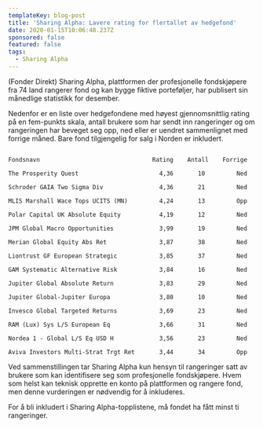 ```yaml
---
templateKey: blog-post
title: 'Sharing Alpha: Lavere rating for flertallet av hedgefond'
date: 2020-01-15T10:06:48.237Z
sponsored: false
featured: false
tags:
  - Sharing Alpha
---
```

(Fonder Direkt) Sharing Alpha, plattformen der profesjonelle fondskjøpere fra 74 land rangerer fond og kan bygge fiktive porteføljer, har publisert sin månedlige statistikk for desember.



Nedenfor er en liste over hedgefondene med høyest gjennomsnittlig rating på en fem-punkts skala, antall brukere som har sendt inn rangeringer og om rangeringen har beveget seg opp, ned eller er uendret sammenlignet med forrige måned. Bare fond tilgjengelig for salg i Norden er inkludert.

````

Fondsnavn	                             Rating	   Antall	 Forrige

The Prosperity Quest	                   4,36	      10         Ned

Schroder GAIA Two Sigma Div	               4,36	      21	     Ned

MLIS Marshall Wace Tops UCITS (MN)	       4,24	      13	     Opp

Polar Capital UK Absolute Equity	       4,19	      12	     Ned

JPM Global Macro Opportunities	           3,99	      19	     Ned

Merian Global Equity Abs Ret	           3,87	      38	     Ned

Liontrust GF European Strategic	           3,85	      37	     Ned

GAM Systematic Alternative Risk	           3,84	      16	     Ned

Jupiter Global Absolute Return	           3,83	      29	     Ned

Jupiter Global-Jupiter Europa	           3,80	      10	     Ned

Invesco Global Targeted Returns	           3,69	      23	     Ned

RAM (Lux) Sys L/S European Eq	           3,66	      31	     Ned

Nordea 1 - Global L/S Eq USD H	           3,56	      23	     Ned

Aviva Investors Multi-Strat Trgt Ret	   3,44	      34	     Opp

```` 

Ved sammenstillingen tar Sharing Alpha kun hensyn til rangeringer satt av brukere som kan identifisere seg som profesjonelle fondskjøpere. Hvem som helst kan teknisk opprette en konto på plattformen og rangere fond, men denne vurderingen er nødvendig for å inkluderes.


For å bli inkludert i Sharing Alpha-topplistene, må fondet ha fått minst ti rangeringer.
